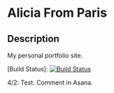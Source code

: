 # Alicia From Paris


## Description

My personal portfolio site.

[Build Status]: [![Build Status](https://travis-ci.org/aliciafrench/Portfolio.png?branch=master)](https://travis-ci.org/aliciafrench/Portfolio)

4/2: Test: Comment in Asana.

